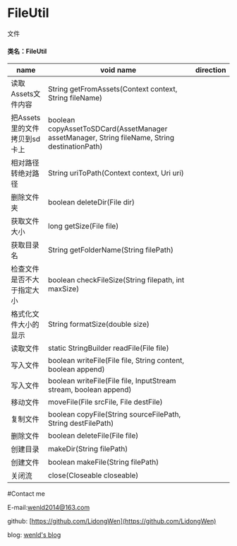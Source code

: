 # FileUtil
文件
#### 类名：FileUtil

| name        | void name           | direction  |
| ------------- | ------------- | :-----:|
| 读取Assets文件内容      | String getFromAssets(Context context, String fileName) | |
| 把Assets里的文件拷贝到sd卡上      |  boolean copyAssetToSDCard(AssetManager assetManager, String fileName, String destinationPath) |  |
| 相对路径转绝对路径 | String uriToPath(Context context, Uri uri) |    |
| 删除文件夹 | boolean deleteDir(File dir)  |     |
| 获取文件大小 | long getSize(File file) |   |
| 获取目录名 | String getFolderName(String filePath)  |    |
| 检查文件是否不大于指定大小 | boolean checkFileSize(String filepath, int maxSize) |    |
| 格式化文件大小的显示 |  String formatSize(double size)   |     |
| 读取文件 | static StringBuilder readFile(File file) |    |
| 写入文件 | boolean writeFile(File file, String content, boolean append)  |     |
| 写入文件 | boolean writeFile(File file, InputStream stream, boolean append)|    |
| 移动文件 | moveFile(File srcFile, File destFile) |
| 复制文件 | boolean copyFile(String sourceFilePath, String destFilePath) |    |
| 删除文件 | boolean deleteFile(File file) |
|  创建目录 | makeDir(String filePath) |
|  创建文件 | boolean makeFile(String filePath) |    |
|  关闭流 | close(Closeable closeable) |


#Contact me

E-mail:wenld2014@163.com

github: [https://github.com/LidongWen](https://github.com/LidongWen)

blog: [wenld's blog](http://blog.csdn.net/sinat_15877283)
